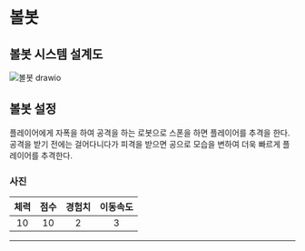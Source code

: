 # 볼봇

## 볼봇 시스템 설계도
![볼봇 drawio](https://github.com/ACEDIA2567/CityGun/assets/101154683/f154a522-b019-44a5-a194-aa291e05cb95)

## 볼봇 설정
플레이어에게 자폭을 하여 공격을 하는 로봇으로 스폰을 하면 플레이어를 추격을 한다.
공격을 받기 전에는 걸어다니다가 피격을 받으면 공으로 모습을 변하여 더욱 빠르게 플레이어를 추격한다.

### 사진


|체력|점수|경험치|이동속도|
|:---:|:---:|:---:|:---:|
|10|10|2|3|



<hr>
